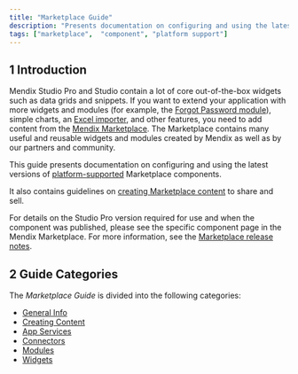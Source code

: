 ```yaml
---
title: "Marketplace Guide"
description: "Presents documentation on configuring and using the latest versions of platform-supported components."
tags: ["marketplace",  "component", "platform support"]
---
```


## 1 Introduction

Mendix Studio Pro and Studio contain a lot of core out-of-the-box widgets such as data grids and snippets. If you want to extend your application with more widgets and modules (for example, the [Forgot Password module](https://marketplace.mendix.com/link/component/1296/)), simple charts, an [Excel importer](https://marketplace.mendix.com/link/component/1296/), and other features, you need to add content from the [Mendix Marketplace](https://marketplace.mendix.com/). The Marketplace contains many useful and reusable widgets and modules created by Mendix as well as by our partners and community.

This guide presents documentation on configuring and using the latest versions of [platform-supported](/appstore/general/app-store-content-support#category) Marketplace components.

It also contains guidelines on [creating Marketplace content](creating-content/) to share and sell.

For details on the Studio Pro version required for use and when the component was published, please see the specific component page in the Mendix Marketplace. For more information, see the [Marketplace release notes](/releasenotes/app-store/).

## 2 Guide Categories

The *Marketplace Guide* is divided into the following categories:

* [General Info](general/)
* [Creating Content](creating-content/)
* [App Services](app-services/)
* [Connectors](connectors/)
* [Modules](modules/)
* [Widgets](widgets/)

